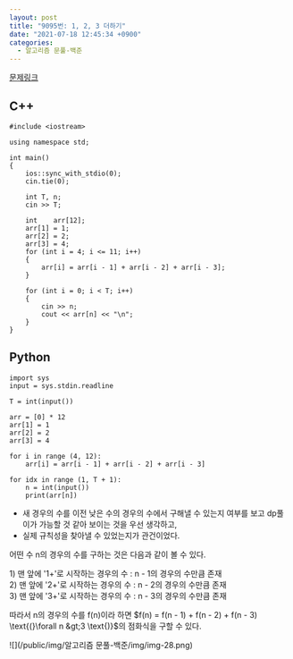 ```yaml
---
layout: post
title: "9095번: 1, 2, 3 더하기"
date: "2021-07-18 12:45:34 +0900"
categories:
  - 알고리즘 문풀-백준
---
```

[문제링크](https://www.acmicpc.net/problem/9095)



## C\+\+



```False
#include <iostream>

using namespace std;

int main()
{
    ios::sync_with_stdio(0);
    cin.tie(0);

    int T, n;
    cin >> T;

    int    arr[12];
    arr[1] = 1;
    arr[2] = 2;
    arr[3] = 4;
    for (int i = 4; i <= 11; i++)
    {
        arr[i] = arr[i - 1] + arr[i - 2] + arr[i - 3];
    }

    for (int i = 0; i < T; i++)
    {
        cin >> n;
        cout << arr[n] << "\n";
    }
}
```

## Python



```False
import sys
input = sys.stdin.readline

T = int(input())

arr = [0] * 12
arr[1] = 1
arr[2] = 2
arr[3] = 4

for i in range (4, 12):
    arr[i] = arr[i - 1] + arr[i - 2] + arr[i - 3]

for idx in range (1, T + 1):
    n = int(input())
    print(arr[n])
```

- 새 경우의 수를 이전 낮은 수의 경우의 수에서 구해낼 수
 있는지 여부를 보고 dp풀이가 가능할 것 같아 보이는 것을
 우선 생각하고,
- 실제 규칙성을 찾아낼 수 있었는지가 관건이었다.



 어떤 수 n의 경우의 수를 구하는 것은 다음과 같이 볼 수 있다.
 



 1\) 맨 앞에 '1\+'로 시작하는 경우의 수 : n \- 1의 경우의 수만큼
 존재  
2\) 맨 앞에 '2\+'로 시작하는 경우의 수 : n \- 2의
 경우의 수만큼 존재  
3\) 맨 앞에 '3\+'로 시작하는 경우의 수
 : n \- 3의 경우의 수만큼 존재
 



 따라서 n의 경우의 수를 f(n)이라 하면 $f(n) = f(n - 1) + f(n
                    - 2) + f(n - 3) \text{(}\forall n &gt;3 \text{)}$의 점화식을
 구할 수 있다.
 





![](/public/img/알고리즘 문풀-백준/img/img-28.png)
